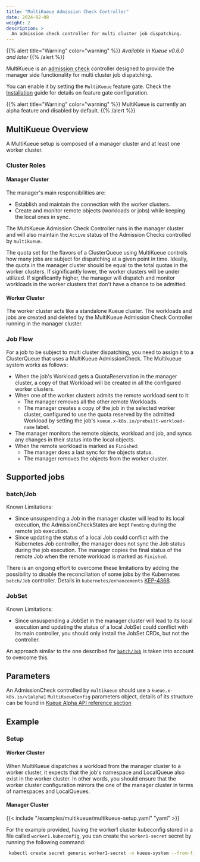 ```yaml
---
title: "MultiKueue Admission Check Controller"
date: 2024-02-08
weight: 2
description: >
  An admission check controller for multi cluster job dispatching.
---
```


{{% alert title="Warning" color="warning" %}}
_Available in Kueue v0.6.0 and later_
{{% /alert %}}

MultiKueue is an [admission check](/docs/concepts/admission_check/) controller designed to provide the manager side functionality for multi cluster job dispatching.

You can enable it by setting the `MultiKueue` feature gate. Check the [Installation](/docs/installation/#change-the-feature-gates-configuration) guide for details on feature gate configuration.

{{% alert title="Warning" color="warning" %}}
MultiKueue is currently an alpha feature and disabled by default.
{{% /alert %}}

## MultiKueue Overview

A MultiKueue setup is composed of a manager cluster and at least one worker cluster.

### Cluster Roles
#### Manager Cluster

The manager's main responsibilities are:
- Establish and maintain the connection with the worker clusters.
- Create and monitor remote objects (workloads or jobs) while keeping the local ones in sync.

The MultiKueue Admission Check Controller runs in the manager cluster and will also maintain the `Active` status of the Admission Checks controlled by `multikueue`.

The quota set for the flavors of a ClusterQueue using MultiKueue controls how many jobs are subject for dispatching at a given point in time.
Ideally, the quota in the manager cluster should be equal to the total quotas in the worker clusters.
If significantly lower, the worker clusters will be under utilized.
If significantly higher, the manager will dispatch and monitor workloads in the worker clusters that don't have a chance to be admitted.

#### Worker Cluster

The worker cluster acts like a standalone Kueue cluster.
The workloads and jobs are created and deleted by the MultiKueue Admission Check Controller running in the manager cluster.

### Job Flow

For a job to be subject to multi cluster dispatching, you need to assign it to a ClusterQueue that uses a MultiKueue AdmissionCheck. The Multikueue system works as follows:
- When the job's Workload gets a QuotaReservation in the manager cluster, a copy of that Workload will be created in all the configured worker clusters.
- When one of the worker clusters admits the remote workload sent to it:
  - The manager removes all the other remote Workloads.
  - The manager creates a copy of the job in the selected worker cluster, configured to use the quota reserved by the admitted Workload by setting the job's `kueue.x-k8s.io/prebuilt-workload-name` label.
- The manager monitors the remote objects, workload and job, and syncs any changes in their status into the local objects.
- When the remote workload is marked as `Finished`:
  - The manager does a last sync for the objects status.
  - The manager removes the objects from the worker cluster.


## Supported jobs

### batch/Job
Known Limitations:
- Since unsuspending a Job in the manager cluster will lead to its local execution, the AdmissionCheckStates are kept `Pending` during the remote job execution.
- Since updating the status of a local Job could conflict with the Kubernetes Job controller, the manager does not sync the Job status during the job execution. The manager copies the final status of the remote Job when the remote workload is marked as `Finished`.

There is an ongoing effort to overcome these limitations by adding the possibility to disable the reconciliation of some jobs by the Kubernetes `batch/Job` controller. Details in `kubernetes/enhancements` [KEP-4368](https://github.com/kubernetes/enhancements/tree/master/keps/sig-apps/4368-support-managed-by-label-for-batch-jobs#readme).

### JobSet
Known Limitations:
- Since unsuspending a JobSet in the manager cluster will lead to its local execution and updating the status of a local JobSet could conflict with its main controller, you should only install the JobSet CRDs, but not the controller.

An approach similar to the one described for [`batch/Job`](#batchjob) is taken into account to overcome this. 

## Parameters

An AdmissionCheck controlled by `multikueue` should use a `kueue.x-k8s.io/v1alpha1` `MultiKueueConfig` parameters object, details of its structure can be found in [Kueue Alpha API reference section](/docs/reference/kueue-alpha.v1alpha1/#kueue-x-k8s-io-v1alpha1-MultiKueueConfig)

## Example

### Setup

#### Worker Cluster

When MultiKueue dispatches a workload from the manager cluster to a worker cluster, it expects that the job's namespace and LocalQueue also exist in the worker cluster.
In other words, you should ensure that the worker cluster configuration mirrors the one of the manager cluster in terms of namespaces and LocalQueues.

#### Manager Cluster

{{< include "/examples/multikueue/multikueue-setup.yaml" "yaml" >}}

For the example provided, having the worker1 cluster kubeconfig stored in a file called `worker1.kubeconfig`, you can create the `worker1-secret` secret by running the following command:

```bash
 kubectl create secret generic worker1-secret -n kueue-system --from-file=kubeconfig=worker1.kubeconfig
```

